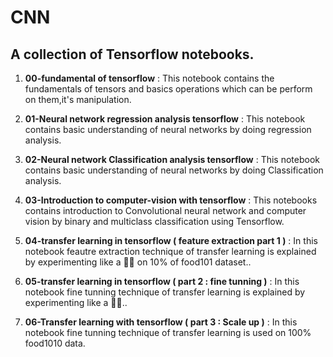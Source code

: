 # CNN

## A collection of **Tensorflow** notebooks.

1. **00-fundamental of tensorflow** : This notebook contains the fundamentals of tensors and basics operations which can be perform on them,it's manipulation.

2. **01-Neural network regression analysis tensorflow** : This notebook contains basic understanding of neural networks by doing regression analysis.

3. **02-Neural network Classification analysis tensorflow** : This notebook contains basic understanding of neural networks by doing Classification analysis.

4. **03-Introduction to computer-vision with tensorflow** : This notebooks contains introduction to Convolutional neural network and computer vision by binary and multiclass classification using Tensorflow.

5. **04-transfer learning in tensorflow ( feature extraction part 1 )** : In this notebook feautre extraction technique of transfer learning is explained by experimenting like a 👨‍🍳 on 10% of food101 dataset..

6. **05-transfer learning in tensorflow ( part 2 : fine tunning )** : In this notebook fine tunning technique of transfer learning is explained by experimenting like a 👨‍🍳..

7. **06-Transfer learning with tensorflow ( part 3 : Scale up )** : In this notebook fine tunning technique of transfer learning is used on 100% food1010 data.
